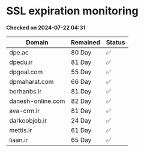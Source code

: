# SSL expiration monitoring

**Checked on 2024-07-22 04:31**

| Domain | Remained | Status       |
|--------|----------|--------------|
| dpe.ac     | 80 Day   | ✅ |
| dpedu.ir     | 81 Day   | ✅ |
| dpgoal.com     | 55 Day   | ✅ |
| dpmaharat.com     | 66 Day   | ✅ |
| borhanbs.ir     | 81 Day   | ✅ |
| danesh-online.com     | 82 Day   | ✅ |
| ava-crm.ir     | 81 Day   | ✅ |
| darkoobjob.ir     | 24 Day   | ✅ |
| mettis.ir     | 61 Day   | ✅ |
| liaan.ir     | 65 Day   | ✅ |
